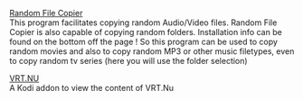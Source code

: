 [Random File Copier](https://pietje666.github.io/RandomFileCopier)  
This program facilitates copying random Audio/Video files. Random File Copier is also capable of copying random folders. Installation info can be found on the bottom off the page ! So this program can be used to copy random movies and also to copy random MP3 or other music filetypes, even to copy random tv series (here you will use the folder selection)    

[VRT.NU](https://github.com/pietje666/plugin.video.vrt.nu)  
A Kodi addon to view the content of VRT.Nu
